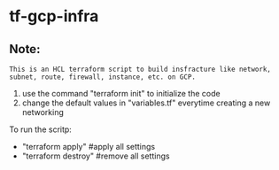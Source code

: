 # tf-gcp-infra
## Note: 
    This is an HCL terraform script to build insfracture like network, subnet, route, firewall, instance, etc. on GCP. 

1. use the command "terraform init" to initialize the code
2. change the default values in "variables.tf" everytime creating a new networking

To run the scritp:
- "terraform apply"   #apply all settings
- "terraform destroy"   #remove all settings
